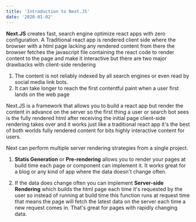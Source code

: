 ```yaml
---
title: 'Introduction to Next.JS'
date: '2020-01-02'
---
```


**Next.JS** creates fast, search engine optimize react apps with zero configuration.
A Traditional react app is rendered client side where the browser with a html page lacking any rendered content from there the browser fetches the javascript file containing the react code to render content to the page and make it interactive but there are two major drawbacks with client-side rendering 
1. The content is not reliably indexed by all search engines or even read by social media link bots. 
2. It can take longer to reach the first contentful paint when a user first lands on the web page 

Next.JS is a framework that allows you to build a react app but render the content in advance on the server so the first thing a user or search bot sees is the fully rendered html after receiving the initial page client-side rendering takes over and it works just like a traditional react app it's the best of both worlds fully rendered content for bits highly interactive content for users.

Next can perform multiple server rendering strategies from a single project.

1. **Statis Generation** or **Pre-rendering** allows you to render your pages at build time each page or component can implement it. It works great for a blog or any kind of app where the data doesn't change often.

2. If the data does change often you can implement **Server-side Rendering** which builds the html page each time it's requested by the user so instead of running at build time this function runs at request time that means the page will fetch the latest data on the server each time a new request comes in. That's great for pages with rapidly changing data. 
